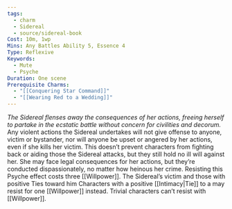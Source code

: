 ```yaml
---
tags:
  - charm
  - Sidereal
  - source/sidereal-book
Cost: 10m, 1wp
Mins: Any Battles Ability 5, Essence 4
Type: Reflexive
Keywords:
  - Mute
  - Psyche
Duration: One scene
Prerequisite Charms:
  - "[[Conquering Star Command]]"
  - "[[Wearing Red to a Wedding]]"
---
```

*The Sidereal flenses away the consequences of her actions, freeing herself to partake in the ecstatic battle without concern for civilities and decorum.*
Any violent actions the Sidereal undertakes will not give offense to anyone, victim or bystander, nor will anyone be upset or angered by her actions, even if she kills her victim. This doesn’t prevent characters from fighting back or aiding those the Sidereal attacks, but they still hold no ill will against her. She may face legal consequences for her actions, but they’re conducted dispassionately, no matter how heinous her crime.
Resisting this Psyche effect costs three [[Willpower]]. The Sidereal’s victim and those with positive Ties toward him Characters with a positive [[Intimacy|Tie]] to a may resist for one [[Willpower]] instead. Trivial characters can’t resist with [[Willpower]]. 
